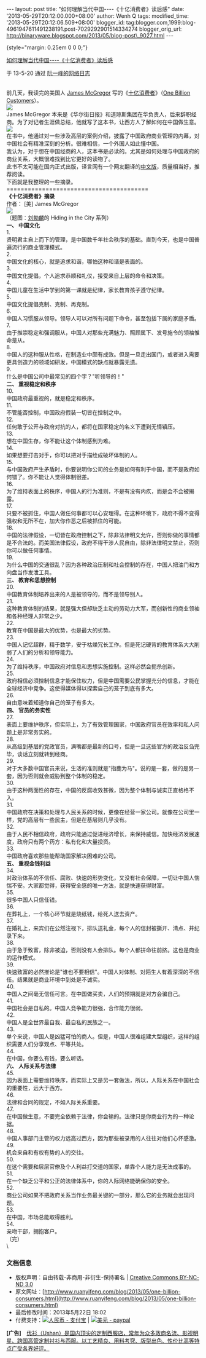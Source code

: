 --- layout: post title: "如何理解当代中国----《十亿消费者》读后感" date:
'2013-05-29T20:12:00.000+08:00' author: Wenh Q tags: modified\_time:
'2013-05-29T20:12:06.509+08:00' blogger\_id:
tag:blogger.com,1999:blog-4961947611491238191.post-7029292901514334274
blogger\_orig\_url:
http://binaryware.blogspot.com/2013/05/blog-post\_9027.html ---

 {style="margin: 0.25em 0 0 0;"}

[如何理解当代中国----《十亿消费者》读后感](http://www.ruanyifeng.com/blog/2013/05/one-billion-consumers.html)

于 13-5-20 通过 [阮一峰的网络日志](http://www.ruanyifeng.com/blog/)

\
前几天，我读完的美国人 [James
McGregor](http://en.wikipedia.org/wiki/James_L._McGregor)
写的《[十亿消费者](http://book.douban.com/subject/2791877/)》（[One
Billion Customers](http://www.onebillioncustomers.com/)）。\
![](http://image.beekka.com/blog/201305/bg2013052101.jpg)\
James McGregor
本来是《华尔街日报》和道琼斯集团在华负责人，后来辞职经商。为了对记者生涯做总结，他就写了这本书，让西方人了解如何在中国做生意。\
![](http://image.beekka.com/blog/201305/bg2013052102.jpg)\
在书中，他通过对一些涉及高层的案例介绍，披露了中国政府商业管理的内幕，对中国社会有精准深刻的分析。很难相信，一个外国人如此懂中国。\
我认为，对于想在中国经商的人，这本书是必读的。尤其是如何处理与中国政府的商业关系，大概很难找到比它更好的读物了。\
此书不太可能在国内正式出版，译言网有一个网友翻译的[中文版](http://group.yeeyan.org/translations/one-billion-consumers)，质量相当好，推荐阅读。\
下面就是我整理的一些摘录。\
========================================\
**《十亿消费者》摘录**\
作者： [美] James McGregor\
![](http://image.beekka.com/blog/201305/bg2013052103.jpg)\
（题图：[刘勃麟](http://article.yeeyan.org/view/168647/150280)的 Hiding
in the City 系列）\
**一、 中国文化**\
1.\
贤明君主自上而下的管理，是中国数千年社会秩序的基础。直到今天，也是中国普遍流行的商业管理模式。\
2.\
中国文化的核心，就是追求和谐，哪怕这种和谐是表面的。\
3.\
中国文化提倡，个人追求恭顺和礼仪，接受来自上层的命令和决策。\
4.\
中国儿童在生活中学到的第一课就是纪律，家长教育孩子遵守纪律。\
5.\
中国文化提倡克制、克制、再克制。\
6.\
中国人习惯服从领导。领导人可以对所有问题下命令，甚至包括下属的家庭矛盾。\
7.\
由于推崇稳定和强调服从，中国人对那些充满魅力、照顾属下、发号施令的领袖惟命是从。\
8.\
中国人的这种服从性格，在制造业中颇有成效。但是一旦走出国门，或者进入需要更具创造力的领域如研发，中国模式的缺点就暴露无遗。\
9.\
什么是中国公司中最常见的四个字？"听领导的！"\
**二、 重视稳定和秩序**\
10.\
中国政府最重视的，就是稳定和秩序。\
11.\
不管能否控制，中国政府假装一切皆在控制之中。\
12.\
任何敢于公开与政府对抗的人，都将在国家稳定的名义下遭到无情镇压。\
13.\
想在中国生存，你不能让这个体制感到为难。\
14.\
如果想要打击对手，你可以把对手描绘成破坏体制的人。\
15.\
与中国政府产生矛盾时，你要说明你公司的业务是如何有利于中国，而不是政府如何错了。你不能让人觉得体制很差。\
16.\
为了维持表面上的秩序，中国人的行为准则，不是有没有内疚，而是会不会被揭露。\
17.\
只要不被抓住，中国人做任何事都可以心安理得。在这种环境下，政府不得不变得强权和无所不在，加大你作恶之后被抓住的可能。\
18.\
中国的法律假设，一切皆在政府控制之下，除非法律明文允许，否则你做的事情都是不合法的。而美国法律假设，政府不得干涉人民自由，除非法律明文禁止，否则你可以做任何事情。\
19.\
为什么中国的交通很乱？因为各种政治压制和社会控制的存在，中国人把油门和方向盘当作发泄工具。\
**三、 教育和思想控制**\
20.\
中国教育体制培养出来的人是被领导的，而不是领导别人。\
21.\
这种教育体制的结果，就是强大但却缺乏主动的劳动力大军，而创新性的商业领袖和各种经理人非常之少。\
22.\
教育在中国是最大的优势，也是最大的劣势。\
23.\
中国人记忆超群，精于数学，安于枯燥冗长工作。但是死记硬背的教育体系大大削弱了人们的分析和领导能力。\
24.\
为了维持秩序，中国政府对信息和思想实施控制。这样必然会扼杀创新。\
25.\
政府相信必须控制信息才能保住权力，但是中国需要公民掌握充分的信息，才能在全球经济中竞争。这使得媒体得以探索自己的笼子到底有多大。\
26.\
自由意味着知道你自己的笼子有多大。\
**四、 官员的务实性**\
27.\
表面上要维护秩序，但实际上，为了有效管理国家，中国政府官员在效率和私人问题上是非常务实的。\
28.\
从高级到基层的党政官员，满嘴都是最新的口号，但是一旦这些官方的政治反刍完毕，谈话立刻就转到经商。\
29.\
对于大多数中国官员来说，生活的准则就是"指鹿为马"。说的是一套，做的是另一套，因为否则就会威胁到整个体制的稳定。\
30.\
由于这种两面性的存在，中国的反腐收效甚微，因为整个体制与诚实正直格格不入。\
31.\
中国政府在决策和处理与人民关系的时候，更像在经营一家公司。就像在公司里一样，党的高层有一些民主，但是在基层则几乎没有。\
32.\
由于人民不相信政府，政府只能通过促进经济增长，来保持威信。加快经济发展速度，政府只有两个药方：私有化和大量投资。\
33.\
中国政府喜欢那些能帮助国家解决困难的公司。\
**五、 重视金钱利益**\
34.\
对政治体系的不信任、腐败、快速的形势变化，又没有社会保障，一切让中国人惴惴不安。大家都觉得，获得安全感的唯一方法，就是快速获得财富。\
35.\
很多中国人只信任钱。\
36.\
在葬礼上，一个核心环节就是烧纸钱，给死人送去资产。\
37.\
在婚礼上，来宾们在公然注视下，排队送礼金，每个人的信封被撕开、清点、并纪录下来。\
38.\
由于急于致富，除非被迫，否则没有人会排队。每个人都拼命往前挤。这也是商业的运作模式。\
39.\
快速致富的必然推论是"谁也不要相信"。中国人对体制、对陌生人有着深深的不信任。结果就是商业环境中到处是不诚实。\
40.\
中国人之间毫无信任可言。在中国做买卖，人们的预期就是对方会骗自己。\
41.\
中国社会是自私的。中国人竞争能力很强，合作能力很弱。\
42.\
中国人是全世界最自我、最自私的民族之一。\
43.\
单个来说，中国人是凶猛可怕的商人。但是，中国人很难组建大型组织，这样的组织需要人们分享观点、平等共处。\
44.\
在中国，你要么有钱，要么听话。\
**六、 人际关系与法律**\
45.\
因为表面上需要维持秩序，而实际上又是另一套做法，所以，人际关系在中国社会的重要性，远大于西方。\
46.\
法律和合同的规定，不如人际关系重要。\
47.\
在中国做生意，不要完全依赖于法律，你会输的。法律只是你商业行为的一种论据。\
48.\
中国人事部门主管的权力远高过西方，因为那些被录用的人往往对他们心怀感激。\
49.\
机会来自和有权有势的人的交往。\
50.\
在这个需要和层层官僚及个人利益打交道的国家，单靠个人能力是无法成事的。\
51.\
在一个缺乏公平和公正的法律体系中，你的人际网络能确保你的安全。\
52.\
商业公司如果不把政府关系当作业务最关键的一部分，那么它的业务就会出现问题。\
53.\
在中国，市场总能取得胜利。\
54.\
亲吻干部，拥抱客户。\
（完）\
 \

### 文档信息

-   版权声明：自由转载-非商用-非衍生-保持署名 | [Creative Commons
    BY-NC-ND
    3.0](http://creativecommons.org/licenses/by-nc-nd/3.0/deed.zh)
-   原文网址：[http://www.ruanyifeng.com/blog/2013/05/one-billion-consumers.html](http://www.ruanyifeng.com/blog/2013/05/one-billion-consumers.html)
-   最后修改时间：2013年5月22日 18:02
-   付费支持：[![人民币 -
    支付宝](http://www.ruanyifeng.com/blog/images/rmb_32.png "人民币")](https://me.alipay.com/ruanyf)
    | [![美元 -
    paypal](http://www.ruanyifeng.com/blog/images/dollar_32.png "美元")](https://www.paypal.com/cgi-bin/webscr?cmd=_xclick&business=yifeng.ruan@gmail.com&currency_code=USD&amount=0.99&return=http://www.ruanyifeng.com/thank.html&item_name=Ruan%20YiFeng%27s%20Blog&undefined_quantity=1&no_note=0)

**[广告]**　[优衫（Ushan）是国内顶尖的定制西服店，常年为众多政商名流、影视明星、跨国高管定制衬衫与西服。以工艺精良、用料考究、版型出色、性价比高等特点广受各界好评。](http://ushan.cn/?utm_source=ruanyifeng.com)

